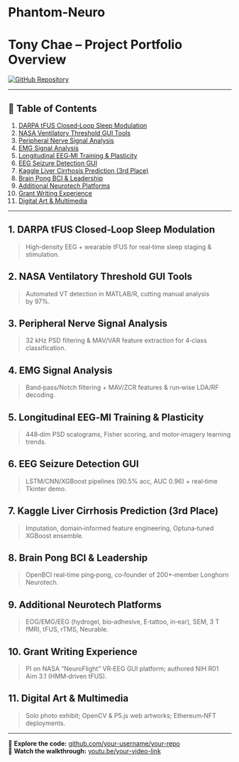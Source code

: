 # Phantom-Neuro

# Tony Chae – Project Portfolio Overview

[![GitHub Repository](https://img.shields.io/badge/GitHub-Portfolio-181717?logo=github)](https://github.com/tonychae01/)  

---

## 📑 Table of Contents

1. [DARPA tFUS Closed‑Loop Sleep Modulation](#1-darpa-tfus-closed-loop-sleep-modulation)  
2. [NASA Ventilatory Threshold GUI Tools](#2-nasa-ventilatory-threshold-gui-tools)  
3. [Peripheral Nerve Signal Analysis](#3-peripheral-nerve-signal-analysis)  
4. [EMG Signal Analysis](#4-emg-signal-analysis)  
5. [Longitudinal EEG‑MI Training & Plasticity](#5-longitudinal-eeg-mi-training--plasticity)  
6. [EEG Seizure Detection GUI](#6-eeg-seizure-detection-gui)  
7. [Kaggle Liver Cirrhosis Prediction (3rd Place)](#7-kaggle-liver-cirrhosis-prediction-3rd-place)  
8. [Brain Pong BCI & Leadership](#8-brain-pong-bci--leadership)  
9. [Additional Neurotech Platforms](#9-additional-neurotech-platforms)  
10. [Grant Writing Experience](#10-grant-writing-experience)  
11. [Digital Art & Multimedia](#11-digital-art--multimedia)  

---

## 1. DARPA tFUS Closed‑Loop Sleep Modulation
> High‑density EEG + wearable tFUS for real‑time sleep staging & stimulation.

## 2. NASA Ventilatory Threshold GUI Tools
> Automated VT detection in MATLAB/R, cutting manual analysis by 97%.

## 3. Peripheral Nerve Signal Analysis
> 32 kHz PSD filtering & MAV/VAR feature extraction for 4‑class classification.

## 4. EMG Signal Analysis
> Band‑pass/Notch filtering + MAV/ZCR features & run‑wise LDA/RF decoding.

## 5. Longitudinal EEG‑MI Training & Plasticity
> 448‑dim PSD scalograms, Fisher scoring, and motor‑imagery learning trends.

## 6. EEG Seizure Detection GUI
> LSTM/CNN/XGBoost pipelines (90.5% acc, AUC 0.96) + real‑time Tkinter demo.

## 7. Kaggle Liver Cirrhosis Prediction (3rd Place)
> Imputation, domain‑informed feature engineering, Optuna‑tuned XGBoost ensemble.

## 8. Brain Pong BCI & Leadership
> OpenBCI real‑time ping‑pong, co‑founder of 200+‑member Longhorn Neurotech.

## 9. Additional Neurotech Platforms
> EOG/EMG/EEG (hydrogel, bio‑adhesive, E‑tattoo, in‑ear), SEM, 3 T fMRI, tFUS, rTMS, Neurable.

## 10. Grant Writing Experience
> PI on NASA “NeuroFlight” VR‑EEG GUI platform; authored NIH R01 Aim 3.1 (HMM‑driven tFUS).

## 11. Digital Art & Multimedia
> Solo photo exhibit; OpenCV & P5.js web artworks; Ethereum‑NFT deployments.

---

🔗 **Explore the code:** [github.com/your-username/your-repo](https://github.com/your-username/your-repo)  
🎥 **Watch the walkthrough:** [youtu.be/your-video-link](https://youtu.be/your-video-link)
